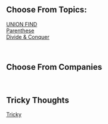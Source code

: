 <h2>Choose From Topics: </h2>

<a href="https://github.com/huanyich/Leetcode/tree/main/UNION%20FIND">UNION FIND</a>  
<a href="https://github.com/huanyich/Leetcode/tree/main/Parentheses">Parenthese</a>  
<a href="https://github.com/huanyich/Leetcode/tree/main/Divide%20%26%20Conquer">Divide & Conquer</a>  


<br>
<h2>Choose From Companies</h2>
<a href="https://github.com/huanyich/Leetcode/tree/main/Divide%20%26%20Conquer"></a>

<br>
<h2>Tricky Thoughts</h2>
<a href="https://github.com/huanyich/Leetcode/tree/main/Tricky"> Tricky</a>

